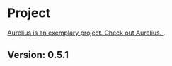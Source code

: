 # Project
 [Aurelius is an exemplary project. Check out Aurelius. ](https://github.com/mustafabinguldev/Aurelius).
## Version: 0.5.1
